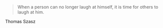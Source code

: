 <!--
slug: laugh-at-yourself
date: Sat Jul 25 2009 08:48:04 GMT+0200 (CEST)
tags: philosophy
title: When a per...
id: 148754263
link: http://joreteg.com/post/148754263/laugh-at-yourself
raw: {"blog_name":"henrikjoreteg","id":148754263,"post_url":"http://joreteg.com/post/148754263/laugh-at-yourself","slug":"laugh-at-yourself","type":"quote","date":"2009-07-25 06:48:04 GMT","timestamp":1248504484,"state":"published","format":"html","reblog_key":"hFFSZEx2","tags":["philosophy"],"short_url":"http://tmblr.co/ZgL_Yy8tSzN","recommended_source":null,"recommended_color":null,"highlighted":[],"note_count":0,"text":"When a person can no longer laugh at himself, it is time for others to laugh at him.","source":"Thomas Szasz","reblog":{"tree_html":"","comment":"<p>Thomas Szasz</p>"},"title":"When a per...","body":"<blockquote>When a person can no longer laugh at himself, it is time for others to laugh at him.</blockquote>\nThomas Szasz"}
publish: 2009-07-025
-->


> When a person can no longer laugh at himself, it is time for others to
> laugh at him.

Thomas Szasz


